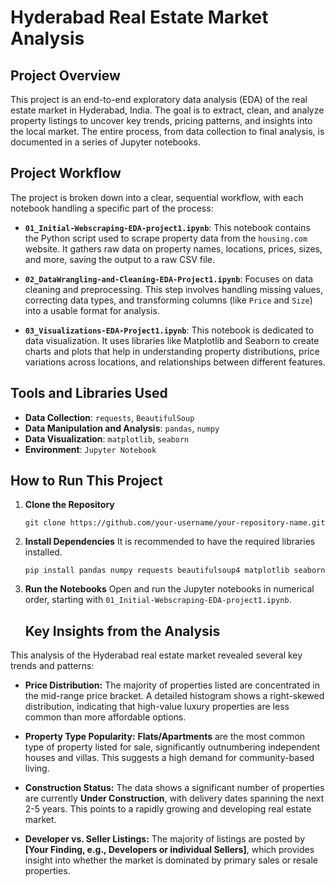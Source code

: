 # Hyderabad Real Estate Market Analysis

## Project Overview

This project is an end-to-end exploratory data analysis (EDA) of the real estate market in Hyderabad, India. The goal is to extract, clean, and analyze property listings to uncover key trends, pricing patterns, and insights into the local market. The entire process, from data collection to final analysis, is documented in a series of Jupyter notebooks.

## Project Workflow

The project is broken down into a clear, sequential workflow, with each notebook handling a specific part of the process:

*   **`01_Initial-Webscraping-EDA-project1.ipynb`**: This notebook contains the Python script used to scrape property data from the `housing.com` website. It gathers raw data on property names, locations, prices, sizes, and more, saving the output to a raw CSV file.

*   **`02_DataWrangling-and-Cleaning-EDA-Project1.ipynb`**: Focuses on data cleaning and preprocessing. This step involves handling missing values, correcting data types, and transforming columns (like `Price` and `Size`) into a usable format for analysis.

*   **`03_Visualizations-EDA-Project1.ipynb`**: This notebook is dedicated to data visualization. It uses libraries like Matplotlib and Seaborn to create charts and plots that help in understanding property distributions, price variations across locations, and relationships between different features.

## Tools and Libraries Used

- **Data Collection**: `requests`, `BeautifulSoup`
- **Data Manipulation and Analysis**: `pandas`, `numpy`
- **Data Visualization**: `matplotlib`, `seaborn`
- **Environment**: `Jupyter Notebook`

## How to Run This Project

1.  **Clone the Repository**
    ```
    git clone https://github.com/your-username/your-repository-name.git
    ```

2.  **Install Dependencies**
    It is recommended to have the required libraries installed.
    ```
    pip install pandas numpy requests beautifulsoup4 matplotlib seaborn
    ```

3.  **Run the Notebooks**
    Open and run the Jupyter notebooks in numerical order, starting with `01_Initial-Webscraping-EDA-project1.ipynb`.

    ## Key Insights from the Analysis

This analysis of the Hyderabad real estate market revealed several key trends and patterns:

*   **Price Distribution:** The majority of properties listed are concentrated in the mid-range price bracket. A detailed histogram shows a right-skewed distribution, indicating that high-value luxury properties are less common than more affordable options.
  
*   **Property Type Popularity:** **Flats/Apartments** are the most common type of property listed for sale, significantly outnumbering independent houses and villas. This suggests a high demand for community-based living.

*   **Construction Status:** The data shows a significant number of properties are currently **Under Construction**, with delivery dates spanning the next 2-5 years. This points to a rapidly growing and developing real estate market.

*   **Developer vs. Seller Listings:** The majority of listings are posted by **[Your Finding, e.g., Developers or individual Sellers]**, which provides insight into whether the market is dominated by primary sales or resale properties.

